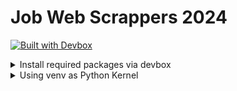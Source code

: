 # Job Web Scrappers 2024

[![Built with Devbox](https://www.jetify.com/img/devbox/shield_galaxy.svg)](https://www.jetify.com/devbox/docs/contributor-quickstart/)

<details>
<summary>Install required packages via devbox</summary>

Python in Devbox works best when used with a virtual environment (vent, virtualenv, etc.). Devbox will automatically create a virtual environment using `venv` for python3 projects, so you can install packages with pip as normal.
To activate the environment, run `. $VENV_DIR/bin/activate` or add it to the init_hook of your devbox.json
To change where your virtual environment is created, modify the $VENV_DIR environment variable in your init_hook

This plugin creates the following helper files:
* /Users/fernandomtrade/Documents/TEC-DE-MTY/SCRAPING/Job-web-scrapper-2024/.devbox/virtenv/python/bin/venvShellHook.sh

This plugin sets the following environment variables:
* VENV_DIR=/Users/fernandomtrade/Documents/TEC-DE-MTY/SCRAPING/Job-web-scrapper-2024/.devbox/virtenv/python/.venv

To show this information, run `devbox info python`

- Created a `requirements.txt` file and added: `pip install -r requirements.txt` in the `init_hook` 
</details>

<details>
<summary>Using venv as Python Kernel</summary>

If your .ipynb file isn't detecting the current virtual environment (venv) created by Devbox, there are a few things you can check and try to resolve the issue:

- Kernel Configuration:
Make sure that the Jupyter notebook kernel is set to use the Python interpreter from the virtual environment. You might need to add the virtual environment as a Jupyter kernel.You can add a new Jupyter kernel from your virtual environment by running:

```bash
source $VENV_DIR/bin/activate
pip install ipykernel
python -m ipykernel install --user --name=myenv
# Replace myenv with a name that you prefer for the kernel.
```

python -m ipykernel install --user --name=scrapper-env
</details>
